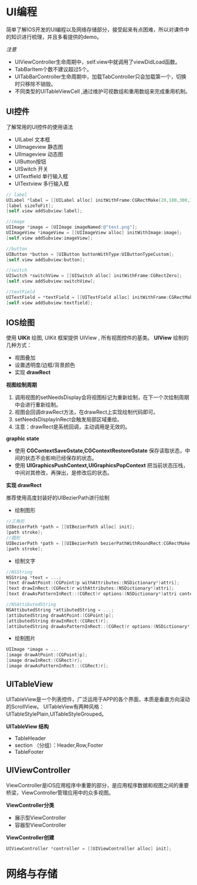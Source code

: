 # UI编程

简单了解IOS开发的UI编程以及网络存储部分，接受起来有点困难，所以对课件中的知识进行梳理，并且多看提供的demo。

*注意*
- UIViewController生命周期中，self.view中就调用了viewDidLoad函数。
- TabBarItem个数不建议超过5个。
- UITabBarController生命周期中，加载TabController只会加载第一个，切换时只移除不销毁。
- 不同类型的UITableViewCell ,通过维护可视数组和重用数组来完成重用机制。


## UI控件

了解常用的UI控件的使用语法

* UILabel 文本框
* UIImageview 静态图 
* UIImageview 动态图
* UIButton按钮
* UISwitch 开关
* UITextfield 单行输入框
* UITextview 多行输入框

```objective-c
// label
UILabel *label = [[UILabel alloc] initWithFrame:CGRectMake(20,100,300,100)];
[label sizeToFit];
[self.view addSubview:label];

//image
UIImage *image = [UIImage imageNamed:@"test.png"];
UIImageView *imageView = [[UIImageView alloc] initWithImage:image];
[self.view addSubview:imageView];

//button
UIButton *button = [UIButton buttonWithType:UIButtonTypeCustom];
[self.view addSubview:button];

//switch
UISwitch *switchView = [[UISwitch alloc] initWithFrame:CGRectZero];
[self.view addSubview:switchView];

//textField
UITextField = *textField = [[UITextField alloc] initWithFrame:CGRectMake(20,100,300,100) ];
[self.view addSubview:textfield];
```

## IOS绘图

使用 **UIKit** 绘图, UIKit 框架提供 UIView , 所有视图控件的基类。
**UIView** 绘制的几种方式：
* 视图叠加
* 设置透明度/边框/背景颜色
* 实现 **drawRect**

**视图绘制周期**

1. 调用视图的setNeedsDisplay会将视图标记为重新绘制，在下一个次绘制周期中会进行重新绘制。
2. 视图会回调drawRect方法，在drawRect上实现绘制代码即可。
3. setNeedsDisplayInRect会触发局部区域重绘。
4. 注意：drawRect是系统回调，主动调用是无效的。

**graphic state**

- 使用 **CGContextSaveGstate,CGContextRestoreGstate** 保存读取状态，中间的状态不会影响已经保存的状态。
- 使用 **UIGraphicsPushContext,UIGraphicsPopContext** 把当前状态压栈，中间对其修改，再弹出，是修改后的状态。

**实现 drawRect**

推荐使用高度封装好的UIBezierPath进行绘制

* 绘制图形 
```objective-c
//三角形
UIBezierPath *path = [[UIBezierPath alloc] init];
[path stroke];
//圆形
UIBezierPath *path = [[UIBezierPath bezierPathWithRoundRect:CGRectMake(50,100,300,300) cornerRadius:150] init];
[path stroke];
```
* 绘制文字
```objective-c
//NSString
NSString *text = ...;
[text drawAtPoint:(CGPoint)p withAttributes:(NSDictionary*)attri];
[text drawInRect:(CGRect)r withAttributes:(NSDictionary*)attri];
[text drawAsPatternInRect::(CGRect)r options:(NSDictionary*)attri context:(NSStringDrawingContext*)c];

//NSAttibutedString
NSAttibutedString *attibutedString = ...;
[attibutedString drawAtPoint:(CGPoint)p];
[attibutedString drawInRect:(CGRect)r];
[attibutedString drawAsPatternInRect::(CGRect)r options:(NSDictionary*)attri context:(NSStringDrawingContext*)c];
```
* 绘制图片
```objective-c
UIImage *image = ...
[image drawAtPoint:(CGPoint)p];
[image drawInRect:(CGRect)r];
[image drawAsPatternInRect::(CGRect)r];
```

## UITableView

UITableView是一个列表控件，广泛运用于APP的各个界面，本质是垂直方向滚动的ScrollView。 UITableView有两种风格：UITableStylePlain,UITableStyleGrouped。

**UITableView 结构**
- TableHeader
- section （分组）：Header,Row,Footer
- TableFooter

## UIViewController

ViewController是iOS应用程序中重要的部分，是应用程序数据和视图之间的重要桥梁，ViewController管理应用中的众多视图。

**ViewController分类**
- 展示型ViewController
- 容器型ViewController

**ViewController创建**
```objective-c
UIViewController *controller = [[UIViewController alloc] init];
```


# 网络与存储
